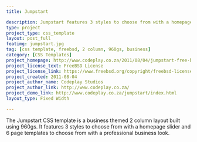 ```yaml
---
title: Jumpstart

description: Jumpstart features 3 styles to choose from with a homepage slider and 6 page templates to choose from with a professional business look.
type: project
project_type: css_template
layout: post_full
featimg: jumpstart.jpg
tag: [css template, freebsd, 2 column, 960gs, business]
category: [CSS Templates]
project_homepage: http://www.codeplay.co.za/2011/08/04/jumpstart-free-businessportfolio-web-template/
project_license_text: FreeBSD License
project_license_link: https://www.freebsd.org/copyright/freebsd-license.html
project_created: 2011-08-04
project_author_name: Codeplay Studios
project_author_link: http://www.codeplay.co.za/
project_demo_link: http://www.codeplay.co.za/jumpstart/index.html
layout_type: Fixed Width

---
```

The Jumpstart CSS template is a business themed 2 column layout built using 960gs. It features 3 styles to choose from with a homepage slider and 6 page templates to choose from with a professional business look.
